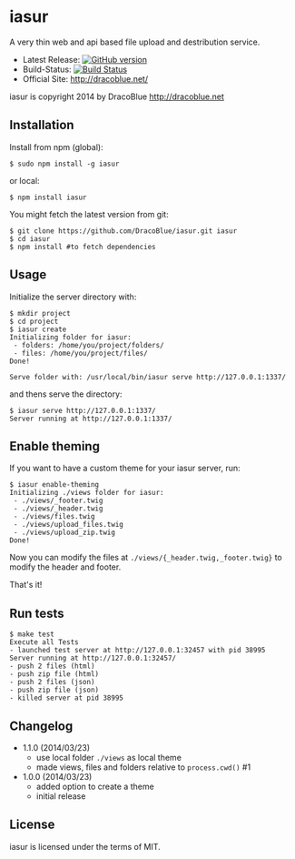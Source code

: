 # iasur

A very thin web and api based file upload and destribution service.

* Latest Release: [![GitHub version](https://badge.fury.io/gh/DracoBlue%2Fiasur.png)](https://github.com/DracoBlue/iasur/releases)
* Build-Status: [![Build Status](https://travis-ci.org/DracoBlue/iasur.png?branch=master)](https://travis-ci.org/DracoBlue/iasur)
* Official Site: http://dracoblue.net/

iasur is copyright 2014 by DracoBlue http://dracoblue.net

## Installation

Install from npm (global):

``` console
$ sudo npm install -g iasur
```

or local:

``` console
$ npm install iasur
```

You might fetch the latest version from git:

``` console
$ git clone https://github.com/DracoBlue/iasur.git iasur
$ cd iasur
$ npm install #to fetch dependencies
```

## Usage

Initialize the server directory with:

``` console
$ mkdir project
$ cd project
$ iasur create
Initializing folder for iasur:
 - folders: /home/you/project/folders/
 - files: /home/you/project/files/
Done!

Serve folder with: /usr/local/bin/iasur serve http://127.0.0.1:1337/
```

and thens serve the directory:

``` console
$ iasur serve http://127.0.0.1:1337/
Server running at http://127.0.0.1:1337/
```

## Enable theming

If you want to have a custom theme for your iasur server, run:

``` console
$ iasur enable-theming
Initializing ./views folder for iasur:
 - ./views/_footer.twig
 - ./views/_header.twig
 - ./views/files.twig
 - ./views/upload_files.twig
 - ./views/upload_zip.twig
Done!
```

Now you can modify the files at `./views/{_header.twig,_footer.twig}` to modify the header and footer.

That's it!

## Run tests

``` console
$ make test
Execute all Tests
- launched test server at http://127.0.0.1:32457 with pid 38995
Server running at http://127.0.0.1:32457/
- push 2 files (html)
- push zip file (html)
- push 2 files (json)
- push zip file (json)
- killed server at pid 38995
```

## Changelog

* 1.1.0 (2014/03/23)
  - use local folder `./views` as local theme
  - made views, files and folders relative to `process.cwd()` #1
* 1.0.0 (2014/03/23)
  - added option to create a theme
  - initial release

## License

iasur is licensed under the terms of MIT.